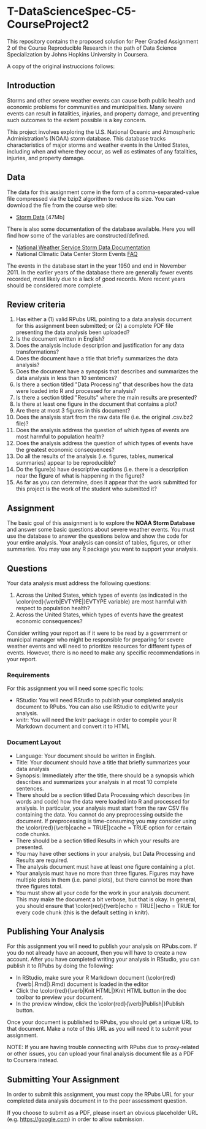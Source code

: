 # T-DataScienceSpec-C5-CourseProject2
This repository contains the proposed solution for Peer Graded Assignment 2 of the Course Reproducible Research in the path of Data Science Specialization by Johns Hopkins University in Coursera.

A copy of the original instruccions follows:

## Introduction
Storms and other severe weather events can cause both public health and economic problems for communities and municipalities. Many severe events can result in fatalities, injuries, and property damage, and preventing such outcomes to the extent possible is a key concern.

This project involves exploring the U.S. National Oceanic and Atmospheric Administration's (NOAA) storm database. This database tracks characteristics of major storms and weather events in the United States, including when and where they occur, as well as estimates of any fatalities, injuries, and property damage.

## Data
The data for this assignment come in the form of a comma-separated-value file compressed via the bzip2 algorithm to reduce its size. You can download the file from the course web site:

  - [Storm Data](https://d396qusza40orc.cloudfront.net/repdata%2Fdata%2FStormData.csv.bz2) [47Mb]
  
There is also some documentation of the database available. Here you will find how some of the variables are constructed/defined.

  - [National Weather Service Storm Data Documentation](https://d396qusza40orc.cloudfront.net/repdata%2Fpeer2_doc%2Fpd01016005curr.pdf)
  - National Climatic Data Center Storm Events [FAQ](https://d396qusza40orc.cloudfront.net/repdata%2Fpeer2_doc%2FNCDC%20Storm%20Events-FAQ%20Page.pdf)

The events in the database start in the year 1950 and end in November 2011. In the earlier years of the database there are generally fewer events recorded, most likely due to a lack of good records. More recent years should be considered more complete.

## Review criteria
 
  1. Has either a (1) valid RPubs URL pointing to a data analysis document for this assignment been submitted; or (2) a complete PDF file presenting the data analysis been uploaded?
  2. Is the document written in English?
  3. Does the analysis include description and justification for any data transformations?
  4. Does the document have a title that briefly summarizes the data analysis?
  5. Does the document have a synopsis that describes and summarizes the data analysis in less than 10 sentences?
  6. Is there a section titled "Data Processing" that describes how the data were loaded into R and processed for analysis?
  7. Is there a section titled "Results" where the main results are presented?
  8. Is there at least one figure in the document that contains a plot?
  9. Are there at most 3 figures in this document?
  10. Does the analysis start from the raw data file (i.e. the original .csv.bz2 file)?
  11. Does the analysis address the question of which types of events are most harmful to population health?
  12. Does the analysis address the question of which types of events have the greatest economic consequences?
  13. Do all the results of the analysis (i.e. figures, tables, numerical summaries) appear to be reproducible?
  14. Do the figure(s) have descriptive captions (i.e. there is a description near the figure of what is happening in the figure)?
  15. As far as you can determine, does it appear that the work submitted for this project is the work of the student who submitted it?

## Assignment

The basic goal of this assignment is to explore the **NOAA Storm Database** and answer some basic questions about severe weather events. You must use the database to answer the questions below and show the code for your entire analysis. Your analysis can consist of tables, figures, or other summaries. You may use any R package you want to support your analysis.

## Questions

Your data analysis must address the following questions:

  1. Across the United States, which types of events (as indicated in the \color{red}{\verb|EVTYPE|}EVTYPE variable) are most harmful with respect to population health?
  2. Across the United States, which types of events have the greatest economic consequences?
    
Consider writing your report as if it were to be read by a government or municipal manager who might be responsible for preparing for severe weather events and will need to prioritize resources for different types of events. However, there is no need to make any specific recommendations in your report.

### Requirements

For this assignment you will need some specific tools:

  - RStudio: You will need RStudio to publish your completed analysis document to RPubs. You can also use RStudio to edit/write your analysis.
  - knitr: You will need the knitr package in order to compile your R Markdown document and convert it to HTML 

### Document Layout

  - Language: Your document should be written in English.
  - Title: Your document should have a title that briefly summarizes your data analysis
  - Synopsis: Immediately after the title, there should be a synopsis which describes and summarizes your analysis in at most 10 complete sentences.
  - There should be a section titled Data Processing which describes (in words and code) how the data were loaded into R and processed for analysis. In particular, your analysis must start from the raw CSV file containing the data. You cannot do any preprocessing outside the document. If preprocessing is time-consuming you may consider using the \color{red}{\verb|cache = TRUE|}cache = TRUE option for certain code chunks.
  - There should be a section titled Results in which your results are presented.
  - You may have other sections in your analysis, but Data Processing and Results are required.
  - The analysis document must have at least one figure containing a plot.
  - Your analysis must have no more than three figures. Figures may have multiple plots in them (i.e. panel plots), but there cannot be more than three figures total.
  - You must show all your code for the work in your analysis document. This may make the document a bit verbose, but that is okay. In general, you should ensure that \color{red}{\verb|echo = TRUE|}echo = TRUE for every code chunk (this is the default setting in knitr).

## Publishing Your Analysis
 
For this assignment you will need to publish your analysis on RPubs.com. If you do not already have an account, then you will have to create a new account. After you have completed writing your analysis in RStudio, you can publish it to RPubs by doing the following:

  - In RStudio, make sure your R Markdown document (\color{red}{\verb|.Rmd|}.Rmd) document is loaded in the editor
  - Click the \color{red}{\verb|Knit HTML|}Knit HTML button in the doc toolbar to preview your document.
  - In the preview window, click the \color{red}{\verb|Publish|}Publish button.

Once your document is published to RPubs, you should get a unique URL to that document. Make a note of this URL as you will need it to submit your assignment.

NOTE: If you are having trouble connecting with RPubs due to proxy-related or other issues, you can upload your final analysis document file as a PDF to Coursera instead.

## Submitting Your Assignment
 
In order to submit this assignment, you must copy the RPubs URL for your completed data analysis document in to the peer assessment question.

If you choose to submit as a PDF, please insert an obvious placeholder URL (e.g. https://google.com) in order to allow submission.
